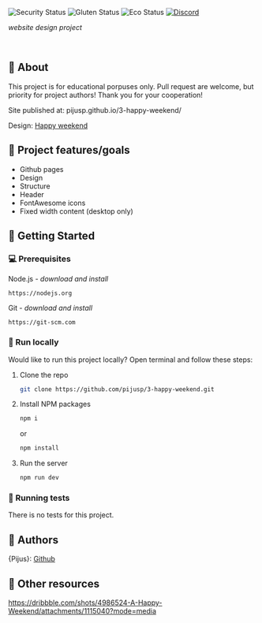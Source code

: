 ![Security Status](https://img.shields.io/security-headers?label=Security&url=https%3A%2F%2Fgithub.com&style=flat-square)
![Gluten Status](https://img.shields.io/badge/Gluten-Free-green.svg)
![Eco Status](https://img.shields.io/badge/ECO-Friendly-green.svg)
[![Discord](https://discord.com/api/guilds/229239275483299841/widget.png)](https://discord.gg/5RXDkBgYPw)

_website design project_

<br>

## 🌟 About

This project is for educational porpuses only. Pull request are welcome, but priority for project authors! Thank you for your cooperation!

Site published at: pijusp.github.io/3-happy-weekend/

Design: [Happy weekend](./design/design.png)


## 🎯 Project features/goals

-   Github pages
-   Design
-   Structure
-   Header
-   FontAwesome icons
-   Fixed width content (desktop only)

## 🧰 Getting Started

### 💻 Prerequisites

Node.js - _download and install_

```
https://nodejs.org
```

Git - _download and install_

```
https://git-scm.com
```

### 🏃 Run locally

Would like to run this project locally? Open terminal and follow these steps:

1. Clone the repo
    ```sh
    git clone https://github.com/pijusp/3-happy-weekend.git
    ```
2. Install NPM packages
    ```sh
    npm i
    ```
    or
    ```sh
    npm install
    ```
3. Run the server
    ```sh
    npm run dev
    ```

### 🧪 Running tests

There is no tests for this project.

## 🎅 Authors

{Pijus}: [Github](https://github.com/pijusp)


## 🔗 Other resources

https://dribbble.com/shots/4986524-A-Happy-Weekend/attachments/1115040?mode=media